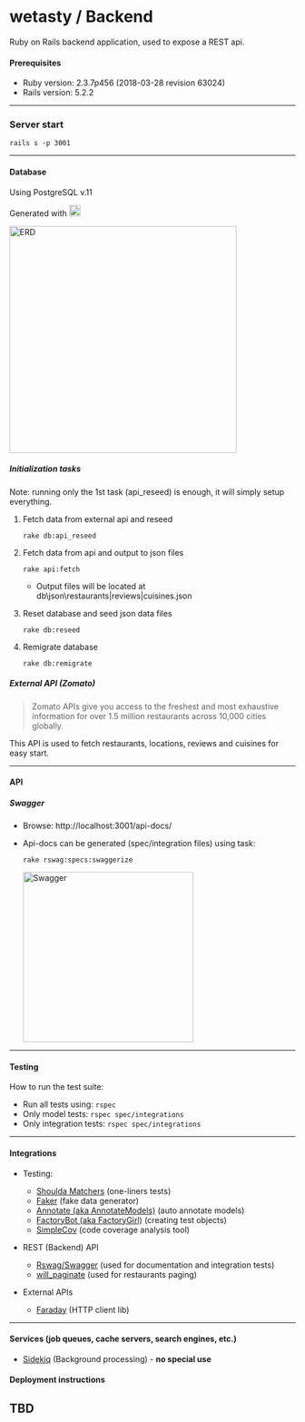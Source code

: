 # wetasty / Backend

Ruby on Rails backend application, used to expose a REST api.

#### Prerequisites
* Ruby version: 2.3.7p456 (2018-03-28 revision 63024)
* Rails version:  5.2.2
---
### Server start
    rails s -p 3001
---
#### Database 
Using PostgreSQL v.11
    
Generated with <img src="https://camo.githubusercontent.com/456fc398063f4b75ec392b1729262f20a049a653/68747470733a2f2f692e6962622e636f2f6d68774c7a34392f31633562323033302d313034342d343265362d393662622d6532343062326562316363372e706e67" alt="DbVisuzlier" title="DbVisuzlier" data-canonical-src="https://i.ibb.co/mhwLz49/1c5b2030-1044-42e6-96bb-e240b2eb1cc7.png" height="20"/>

<img src="https://camo.githubusercontent.com/01e7ac492c71a987a5212c23de770b8b39588e90/68747470733a2f2f692e6962622e636f2f6a5772747851372f44622d56697375616c697a65722d467265652d31302d302d31362d6c6f63616c2d6261636b656e642d646576656c6f706d656e742e706e67" alt="ERD" data-canonical-src="https://i.ibb.co/jWrtxQ7/Db-Visualizer-Free-10-0-16-local-backend-development.png" height="400">

##### Initialization tasks

Note: running only the 1st task (api_reseed) is enough, it will simply setup everything.

1. Fetch data from external api and reseed 

    `rake db:api_reseed`
    
2. Fetch data from api and output to json files
    
    `rake api:fetch`
    
    * Output files will be located at db\json\restaurants|reviews|cuisines.json

3. Reset database and seed json data files

    `rake db:reseed`

4. Remigrate database

    `rake db:remigrate`

##### External API (Zomato)

> Zomato APIs give you access to the freshest and most exhaustive information for over 1.5 million restaurants across 10,000 cities globally.

This API is used to fetch restaurants, locations, reviews and cuisines for easy start.

---
#### API
##### Swagger
- Browse: http://localhost:3001/api-docs/
- Api-docs can be generated (spec/integration files) using task:

    `rake rswag:specs:swaggerize` 
   
   <img src="https://camo.githubusercontent.com/9b8fe5a916d73894944bdd0dfc7ce547f6ff7149/68747470733a2f2f692e6962622e636f2f3343534c6671442f657a6769662d312d3930336133643333653163362e676966" alt="Swagger" data-canonical-src="https://i.ibb.co/3CSLfqD/ezgif-1-903a3d33e1c6.gif"  height="300">
---
#### Testing
How to run the test suite:

- Run all tests using:    `rspec`
- Only model tests:     `rspec spec/integrations`   
- Only integration tests:    `rspec spec/integrations`
---
#### Integrations

- Testing:
    - [Shoulda Matchers](https://github.com/thoughtbot/shoulda-matchers) (one-liners tests)
    - [Faker](https://github.com/stympy/faker) (fake data generator)
    - [Annotate (aka AnnotateModels)](https://github.com/ctran/annotate_models) (auto annotate models)
    - [FactoryBot (aka FactoryGirl)](https://github.com/thoughtbot/factory_bot_rails) (creating test objects)
    - [SimpleCov](https://github.com/colszowka/simplecov) (code coverage analysis tool)
 
- REST (Backend) API 
    - [Rswag/Swagger](https://github.com/domaindrivendev/rswag) (used for documentation and integration tests)
    - [will_paginate](https://github.com/mislav/will_paginate) (used for restaurants paging)
    
- External APIs
    - [Faraday](https://github.com/lostisland/faraday) (HTTP client lib)
    
---   
#### Services (job queues, cache servers, search engines, etc.)
- [Sidekiq](https://github.com/mperham/sidekiq) (Background processing) - **no special use**

#### Deployment instructions
TBD
---
    

